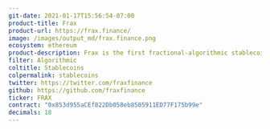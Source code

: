 ```yaml
---
git-date: 2021-01-17T15:56:54-07:00
product-title: Frax
product-url: https://frax.finance/
image: /images/output_md/frax.finance.png
ecosystem: ethereum
product-description: Frax is the first fractional-algorithmic stablecoin protocol.
filter: Algorithmic
coltitle: Stablecoins
colpermalink: stablecoins
twitter: https://twitter.com/fraxfinance
github: https://github.com/fraxfinance
ticker: FRAX
contract: "0x853d955aCEf822Db058eb8505911ED77F175b99e"
decimals: 18
---
```

